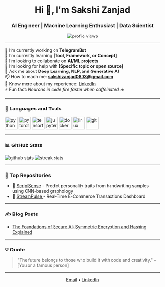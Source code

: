 <h1 align="center">Hi 👋, I'm Sakshi Zanjad</h1>
<h3 align="center">AI Engineer | Machine Learning Enthusiast | Data Scientist</h3>

<p align="center">
  <img src="https://komarev.com/ghpvc/?username=your-username&label=Profile%20views&color=0e75b6&style=flat" alt="profile views" />
</p>

---

🔬 I’m currently working on **TelegramBot**  
🌱 I’m currently learning **[Tool, Framework, or Concept]**  
👯 I’m looking to collaborate on **AI/ML projects**  
🤝 I’m looking for help with **[Specific topic or open source]**  
💬 Ask me about **Deep Learning, NLP, and Generative AI**  
📫 How to reach me: **sakshizanjad0803@gmail.com**  
📄 Know more about my experience: [LinkedIn](https://linkedin.com/in/yourusername)  
⚡ Fun fact: *Neurons in code fire faster when caffeinated ☕*

---

### 🧰 Languages and Tools

<p align="left">
  <img src="https://cdn.jsdelivr.net/gh/devicons/devicon/icons/python/python-original.svg" alt="python" width="40" height="40"/> 
  <img src="https://cdn.jsdelivr.net/gh/devicons/devicon/icons/pytorch/pytorch-original.svg" alt="pytorch" width="40" height="40"/>
  <img src="https://cdn.jsdelivr.net/gh/devicons/devicon/icons/tensorflow/tensorflow-original.svg" alt="tensorflow" width="40" height="40"/>
  <img src="https://cdn.jsdelivr.net/gh/devicons/devicon/icons/jupyter/jupyter-original.svg" alt="jupyter" width="40" height="40"/>
  <img src="https://cdn.jsdelivr.net/gh/devicons/devicon/icons/docker/docker-original.svg" alt="docker" width="40" height="40"/>
  <img src="https://cdn.jsdelivr.net/gh/devicons/devicon/icons/linux/linux-original.svg" alt="linux" width="40" height="40"/>
  <img src="https://cdn.jsdelivr.net/gh/devicons/devicon/icons/git/git-original.svg" alt="git" width="40" height="40"/>
</p>

---

### 📊 GitHub Stats

<p align="left">
  <img src="https://github-readme-stats.vercel.app/api?username=your-username&show_icons=true&theme=tokyonight" alt="github stats"/>
  <img src="https://github-readme-streak-stats.herokuapp.com/?user=your-username&theme=tokyonight" alt="streak stats"/>
</p>

---

### 📂 Top Repositories

- 🔬 [ScriptSense](https://github.com/sappzzgithub/ScriptSense) - Predict personality traits from handwriting samples using CNN-based graphology
- 🤖 [StreamPulse ](https://github.com/sappzzgithub/StreamPulse) - Real-Time E-Commerce Transactions Dashboard

---

### ✍️ Blog Posts
<!-- BLOG-POST-LIST:START -->
- [The Foundations of Secure AI: Symmetric Encryption and Hashing Explained](https://medium.com/@sakshizanjad0803/the-foundations-of-secure-ai-symmetric-encryption-and-hashing-explained-959b7cbe38b6)
<!-- BLOG-POST-LIST:END -->

---

### 💡 Quote

> "The future belongs to those who build it with code and creativity." – [You or a famous person]

---

<p align="center">
  <a href="sakshizanjad0803@gmail.com">Email</a> • 
  <a href="https://www.linkedin.com/in/sakshi-zanjad-a036a7279/">LinkedIn</a>
</p>
